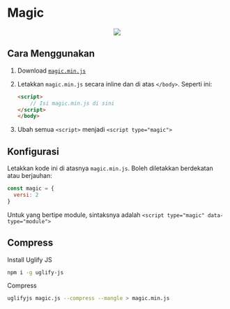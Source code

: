 # Magic

<p align="center">
<img src="https://i.postimg.cc/C5mymjjF/cd37629be2697c4c497ff3c8bcd560af.jpg">
</p>

## Cara Menggunakan

1. Download [`magic.min.js`](https://raw.githubusercontent.com/mzaini30/magic/master/magic.min.js)
2. Letakkan `magic.min.js` secara inline dan di atas `</body>`. Seperti ini:

	```html
	<script>
		// Isi magic.min.js di sini
	</script>
	</body>
	```
	
3. Ubah semua `<script>` menjadi `<script type="magic">`

## Konfigurasi

Letakkan kode ini di atasnya `magic.min.js`. Boleh diletakkan berdekatan atau berjauhan:

```javascript
const magic = {
  versi: 2
}
```

Untuk yang bertipe module, sintaksnya adalah `<script type="magic" data-type="module">`

## Compress

Install Uglify JS

```bash
npm i -g uglify-js
```

Compress

```bash
uglifyjs magic.js --compress --mangle > magic.min.js
```

